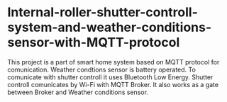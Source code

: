 # Internal-roller-shutter-controll-system-and-weather-conditions-sensor-with-MQTT-protocol

This project is a part of smart home system based on MQTT protocol for comunication.
Weather condtions sensor is battery operated. To comunicate with shutter controll it uses Bluetooth Low Energy.
Shutter controll comunicates by Wi-Fi with MQTT Broker. It also works as a gate between Broker and Weather conditions sensor.
